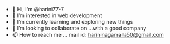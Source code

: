 - 👋 Hi, I’m @harini77-7
- 👀 I’m interested in web development
- 🌱 I’m currently learning and exploring new things
- 💞️ I’m looking to collaborate on ...with a good company
- 📫 How to reach me ... mail id: harininagamalla50@gmail.com


<!---
harini77-7/harini77-7 is a ✨ special ✨ repository because its `README.md` (this file) appears on your GitHub profile.
You can click the Preview link to take a look at your changes.
--->
